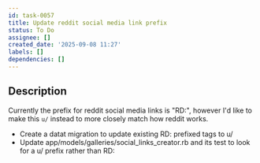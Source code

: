 ```yaml
---
id: task-0057
title: Update reddit social media link prefix
status: To Do
assignee: []
created_date: '2025-09-08 11:27'
labels: []
dependencies: []
---
```


## Description

Currently the prefix for reddit social media links is "RD:", however I'd like to make this `u/` instead to more closely match how reddit works. 

* Create a datat migration to update existing RD: prefixed tags to u/ 
* Update app/models/galleries/social_links_creator.rb and its test to look for a u/ prefix rather than RD:
